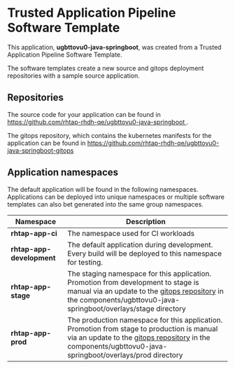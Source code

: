 # Trusted Application Pipeline Software Template

This application, **ugbttovu0-java-springboot**, was created from a Trusted Application Pipeline Software Template.

The software templates create a new source and gitops deployment repositories with a sample source application. 

## Repositories

The source code for your application can be found in [https://github.com/rhtap-rhdh-qe/ugbttovu0-java-springboot ](https://github.com/rhtap-rhdh-qe/ugbttovu0-java-springboot ).
 
The gitops repository, which contains the kubernetes manifests for the application can be found in 
[https://github.com/rhtap-rhdh-qe/ugbttovu0-java-springboot-gitops ](https://github.com/rhtap-rhdh-qe/ugbttovu0-java-springboot-gitops ) 

## Application namespaces 

The default application will be found in the following namespaces. Applications can be deployed into unique namespaces or multiple software templates can also bet generated into the same group namespaces.  

|  Namespace   |  Description   |  
| -------- | -------- |
| **rhtap-app-ci** | The namespace used for CI workloads |
| **rhtap-app-development** | The default application during development. Every build will be deployed to this namespace for testing. |
| **rhtap-app-stage** | The staging namespace for this application. Promotion from development to stage is manual via an update to the [gitops repository](https://github.com/rhtap-rhdh-qe/ugbttovu0-java-springboot-gitops ) in the components/ugbttovu0-java-springboot/overlays/stage directory |
| **rhtap-app-prod** | The production namespace for this application. Promotion from stage to production is manual via an update to the [gitops repository](https://github.com/rhtap-rhdh-qe/ugbttovu0-java-springboot-gitops ) in the components/ugbttovu0-java-springboot/overlays/prod directory |